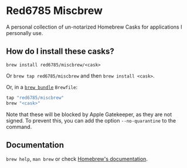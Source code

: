 # Red6785 Miscbrew

A personal collection of un-notarized Homebrew Casks for applications I personally use.

## How do I install these casks?

`brew install red6785/miscbrew/<cask>`

Or `brew tap red6785/miscbrew` and then `brew install <cask>`.

Or, in a [`brew bundle`](https://github.com/Homebrew/homebrew-bundle) `Brewfile`:

```ruby
tap "red6785/miscbrew"
brew "<cask>"
```
Note that these will be blocked by Apple Gatekeeper, as they are not signed. To prevent this, you can add the option `--no-quarantine` to the command.

## Documentation

`brew help`, `man brew` or check [Homebrew's documentation](https://docs.brew.sh).

